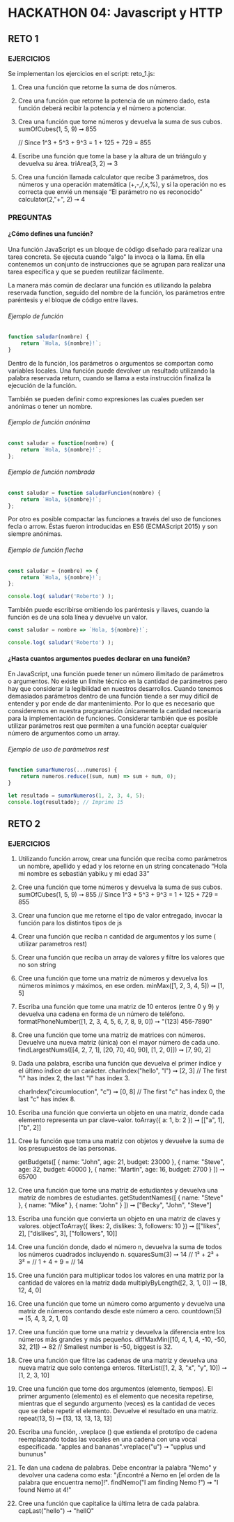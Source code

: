 # HACKATHON 04: Javascript y HTTP

## RETO 1

### EJERCICIOS
Se implementan los ejercicios en el script: reto_1.js:

1. Crea una función que retorne la suma de dos números.

2. Crea una función que retorne la potencia de un número dado, esta función deberá recibir la potencia y el número a potenciar.

3. Crea una función que tome números y devuelva la suma de sus cubos. sumOfCubes(1, 5, 9) ➞ 855

	// Since 1^3 + 5^3 + 9^3 = 1 + 125 + 729 = 855

4. Escribe una función que tome la base y la altura de un triángulo y devuelva su área.
triArea(3, 2) ➞ 3

5. Crea una función llamada calculator que recibe 3 parámetros, dos números y una operación matemática 
(+,-,/,x,%), y si la operación no es correcta que envié un mensaje “El parámetro no es reconocido” calculator(2,"+", 2) ➞ 4


### PREGUNTAS
#### ¿Cómo defines una función?
Una función JavaScript es un bloque de código diseñado para realizar una tarea concreta. Se ejecuta cuando "algo" la invoca o la llama. En ella contenemos un conjunto de instrucciones que se agrupan para realizar una tarea específica y que se pueden reutilizar fácilmente.

La manera más común de declarar una función es utilizando la palabra reservada function, seguido del nombre de la función, los parámetros entre paréntesis y el bloque de código entre llaves.
###### Ejemplo de función 
```javascript
function saludar(nombre) {
    return `Hola, ${nombre}!`;
}
```
Dentro de la función, los parámetros o argumentos se comportan como variables locales. Una función puede devolver un resultado utilizando la palabra reservada return, cuando se llama a esta instrucción finaliza la ejecución de la función.

También se pueden definir como expresiones las cuales pueden ser anónimas o tener un nombre.

###### Ejemplo de función anónima
```javascript
const saludar = function(nombre) {
    return `Hola, ${nombre}!`;
};
```
###### Ejemplo de función nombrada
```javascript
const saludar = function saludarFuncion(nombre) {
    return `Hola, ${nombre}!`;
};
```
Por otro es posible compactar las funciones a través del uso de funciones fecla o arrow. Éstas fueron introducidas en ES6 (ECMAScript 2015) y son siempre anónimas.
###### Ejemplo de función flecha
```javascript
const saludar = (nombre) => {
    return `Hola, ${nombre}!`;
};

console.log( saludar('Roberto') );
```
También puede escribirse omitiendo los paréntesis y llaves, cuando la función es de una sola línea y devuelve un valor.

```javascript
const saludar = nombre => `Hola, ${nombre}!`;

console.log( saludar('Roberto') );
```

#### ¿Hasta cuantos argumentos puedes declarar en una función?
En JavaScript, una función puede tener un número ilimitado de parámetros o argumentos. No existe un límite técnico en la cantidad de parámetros pero hay que considerar la legibilidad en nuestros desarrollos. Cuando tenemos demasiados parámetros dentro de una función tiende a ser muy difícil de entender y por ende de dar mantenimiento. Por lo que es necesario que consideremos en nuestra programación únicamente la cantidad necesaria para la implementación de funciones.
Considerar también que es posible utilizar parámetros rest que permiten a una función aceptar cualquier número de argumentos como un array.
###### Ejemplo de uso de parámetros rest
```javascript
function sumarNumeros(...numeros) {
    return numeros.reduce((sum, num) => sum + num, 0);
}

let resultado = sumarNumeros(1, 2, 3, 4, 5);
console.log(resultado); // Imprime 15
```

## RETO 2
### EJERCICIOS
1. Utilizando función arrow, crear una función que reciba como parámetros un nombre, apellido y edad y los retorne en un string concatenado “Hola mi nombre es sebastián yabiku y mi edad 33”

2. Cree una función que tome números y devuelva la suma de sus cubos.
sumOfCubes(1, 5, 9) ➞ 855
	// Since 1^3 + 5^3 + 9^3 = 1 + 125 + 729 = 855
	
3. Crear una funcion que me retorne el tipo de valor entregado, invocar la función para los distintos tipos de js

4. Crear una función que reciba n cantidad de argumentos y los sume ( utilizar parametros rest)

5. Crear una función que reciba un array de valores y filtre los valores que no son string

6. Cree una función que tome una matriz de números y devuelva los números mínimos y máximos, en ese orden.
minMax([1, 2, 3, 4, 5]) ➞ [1, 5]

7. Escriba una función que tome una matriz de 10 enteros (entre 0 y 9) y devuelva una cadena en forma de un número de teléfono.
formatPhoneNumber([1, 2, 3, 4, 5, 6, 7, 8, 9, 0]) ➞ "(123) 456-7890"

8. Cree una función que tome una matriz de matrices con números. Devuelve una nueva matriz (única) con el mayor número de cada uno.
findLargestNums([[4, 2, 7, 1], [20, 70, 40, 90], [1, 2, 0]]) ➞ [7, 90, 2]

9. Dada una palabra, escriba una función que devuelva el primer índice y el último índice de un carácter.
charIndex("hello", "l") ➞ [2, 3]
// The first "l" has index 2, the last "l" has index 3.

	charIndex("circumlocution", "c") ➞ [0, 8]
// The first "c" has index 0, the last "c" has index 8.

10. Escriba una función que convierta un objeto en una matriz, donde cada elemento representa un par clave-valor.
toArray({ a: 1, b: 2 }) ➞ [["a", 1], ["b", 2]]

11. Cree la función que toma una matriz con objetos y devuelve la suma de los presupuestos de las personas.

	getBudgets([
  { name: "John", age: 21, budget: 23000 },
  { name: "Steve",  age: 32, budget: 40000 },
  { name: "Martin",  age: 16, budget: 2700 }
]) ➞ 65700

12. Cree una función que tome una matriz de estudiantes y devuelva una matriz de nombres de estudiantes.
getStudentNames([
  { name: "Steve" },
  { name: "Mike" },
  { name: "John" }
]) ➞ ["Becky", "John", "Steve"]

13. Escriba una función que convierta un objeto en una matriz de claves y valores.
objectToArray({
  likes: 2,
  dislikes: 3,
  followers: 10
}) ➞ [["likes", 2], ["dislikes", 3], ["followers", 10]]

14. Cree una función donde, dado el número n, devuelva la suma de todos los números cuadrados  incluyendo n.
squaresSum(3) ➞ 14
// 1² + 2² + 3² =
// 1 + 4 + 9 =
// 14

15. Cree una función para multiplicar todos los valores en una matriz por la cantidad de valores en la matriz dada
multiplyByLength([2, 3, 1, 0]) ➞ [8, 12, 4, 0]

16. Cree una función que tome un número como argumento y devuelva una matriz de números contando desde este número a cero.
countdown(5) ➞ [5, 4, 3, 2, 1, 0]

17. Cree una función que tome una matriz y devuelva la diferencia entre los números más grandes y más pequeños.
diffMaxMin([10, 4, 1, 4, -10, -50, 32, 21]) ➞ 82
// Smallest number is -50, biggest is 32.

18. Cree una función que filtre las cadenas de una matriz y devuelva una nueva matriz que solo contenga enteros.
filterList([1, 2, 3, "x", "y", 10]) ➞ [1, 2, 3, 10]

19. Cree una función que tome dos argumentos (elemento, tiempos). El primer argumento (elemento) es el elemento que necesita repetirse, mientras que el segundo argumento (veces) es la cantidad de veces que se debe repetir el elemento. Devuelve el resultado en una matriz.
repeat(13, 5) ➞ [13, 13, 13, 13, 13]

20. Escriba una función, .vreplace () que extienda el prototipo de cadena reemplazando todas las vocales en una cadena con una vocal especificada.
"apples and bananas".vreplace("u") ➞ "upplus und bununus"

21. Te dan una cadena de palabras. Debe encontrar la palabra "Nemo" y devolver una cadena como esta: "¡Encontré a Nemo en [el orden de la palabra que encuentra nemo]!".
findNemo("I am finding Nemo !") ➞ "I found Nemo at 4!"

22. Cree una función que capitalice la última letra de cada palabra.
capLast("hello") ➞ "hellO"
